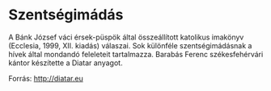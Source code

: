 Szentségimádás
==============

A Bánk József váci érsek-püspök által összeállított katolikus imakönyv (Ecclesia, 1999, XII. kiadás) válaszai. Sok különféle szentségimádásnak a hívek által mondandó feleleteit tartalmazza. Barabás Ferenc székesfehérvári kántor készítette a Diatar anyagot.

Forrás: http://diatar.eu
